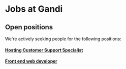 # Jobs at Gandi

## Open positions

We're actively seeking people for the following positions:

#### [Hosting Customer Support Specialist](en/hosting-support-specialist.md)

#### [Front end web developer](en/frontend-dev.md)
